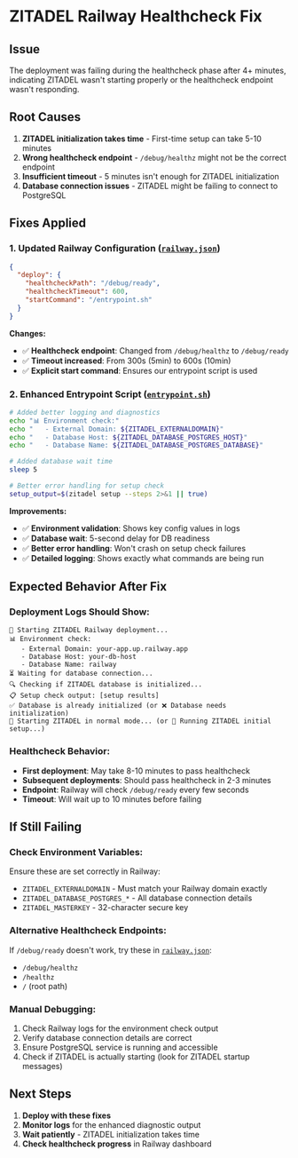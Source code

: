 # ZITADEL Railway Healthcheck Fix

## Issue
The deployment was failing during the healthcheck phase after 4+ minutes, indicating ZITADEL wasn't starting properly or the healthcheck endpoint wasn't responding.

## Root Causes
1. **ZITADEL initialization takes time** - First-time setup can take 5-10 minutes
2. **Wrong healthcheck endpoint** - `/debug/healthz` might not be the correct endpoint
3. **Insufficient timeout** - 5 minutes isn't enough for ZITADEL initialization
4. **Database connection issues** - ZITADEL might be failing to connect to PostgreSQL

## Fixes Applied

### 1. Updated Railway Configuration ([`railway.json`](railway.json:1))
```json
{
  "deploy": {
    "healthcheckPath": "/debug/ready",
    "healthcheckTimeout": 600,
    "startCommand": "/entrypoint.sh"
  }
}
```

**Changes:**
- ✅ **Healthcheck endpoint**: Changed from `/debug/healthz` to `/debug/ready`
- ✅ **Timeout increased**: From 300s (5min) to 600s (10min)
- ✅ **Explicit start command**: Ensures our entrypoint script is used

### 2. Enhanced Entrypoint Script ([`entrypoint.sh`](entrypoint.sh:1))
```bash
# Added better logging and diagnostics
echo "📊 Environment check:"
echo "   - External Domain: ${ZITADEL_EXTERNALDOMAIN}"
echo "   - Database Host: ${ZITADEL_DATABASE_POSTGRES_HOST}"
echo "   - Database Name: ${ZITADEL_DATABASE_POSTGRES_DATABASE}"

# Added database wait time
sleep 5

# Better error handling for setup check
setup_output=$(zitadel setup --steps 2>&1 || true)
```

**Improvements:**
- ✅ **Environment validation**: Shows key config values in logs
- ✅ **Database wait**: 5-second delay for DB readiness
- ✅ **Better error handling**: Won't crash on setup check failures
- ✅ **Detailed logging**: Shows exactly what commands are being run

## Expected Behavior After Fix

### Deployment Logs Should Show:
```
🚀 Starting ZITADEL Railway deployment...
📊 Environment check:
   - External Domain: your-app.up.railway.app
   - Database Host: your-db-host
   - Database Name: railway
⏳ Waiting for database connection...
🔍 Checking if ZITADEL database is initialized...
📋 Setup check output: [setup results]
✅ Database is already initialized (or ❌ Database needs initialization)
🎯 Starting ZITADEL in normal mode... (or 🔧 Running ZITADEL initial setup...)
```

### Healthcheck Behavior:
- **First deployment**: May take 8-10 minutes to pass healthcheck
- **Subsequent deployments**: Should pass healthcheck in 2-3 minutes
- **Endpoint**: Railway will check `/debug/ready` every few seconds
- **Timeout**: Will wait up to 10 minutes before failing

## If Still Failing

### Check Environment Variables:
Ensure these are set correctly in Railway:
- `ZITADEL_EXTERNALDOMAIN` - Must match your Railway domain exactly
- `ZITADEL_DATABASE_POSTGRES_*` - All database connection details
- `ZITADEL_MASTERKEY` - 32-character secure key

### Alternative Healthcheck Endpoints:
If `/debug/ready` doesn't work, try these in [`railway.json`](railway.json:1):
- `/debug/healthz`
- `/healthz`
- `/` (root path)

### Manual Debugging:
1. Check Railway logs for the environment check output
2. Verify database connection details are correct
3. Ensure PostgreSQL service is running and accessible
4. Check if ZITADEL is actually starting (look for ZITADEL startup messages)

## Next Steps
1. **Deploy with these fixes**
2. **Monitor logs** for the enhanced diagnostic output
3. **Wait patiently** - ZITADEL initialization takes time
4. **Check healthcheck progress** in Railway dashboard